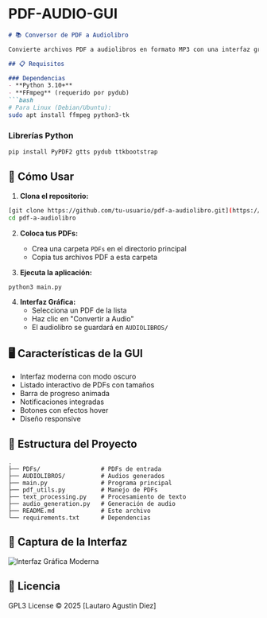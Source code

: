 # PDF-AUDIO-GUI
```markdown
# 📚 Conversor de PDF a Audiolibro

Convierte archivos PDF a audiolibros en formato MP3 con una interfaz gráfica moderna.

## 📋 Requisitos

### Dependencias
- **Python 3.10+**
- **FFmpeg** (requerido por pydub)
```bash
# Para Linux (Debian/Ubuntu):
sudo apt install ffmpeg python3-tk
```

### Librerías Python
```bash
pip install PyPDF2 gtts pydub ttkbootstrap
```

## 🚀 Cómo Usar

1. **Clona el repositorio:**
```bash
[git clone https://github.com/tu-usuario/pdf-a-audiolibro.git](https://github.com/Diez111/PDF-AUDIO-GUI.git)
cd pdf-a-audiolibro
```

2. **Coloca tus PDFs:**
   - Crea una carpeta `PDFs` en el directorio principal
   - Copia tus archivos PDF a esta carpeta

3. **Ejecuta la aplicación:**
```bash
python3 main.py
```

4. **Interfaz Gráfica:**
   - Selecciona un PDF de la lista
   - Haz clic en "Convertir a Audio"
   - El audiolibro se guardará en `AUDIOLIBROS/`

## 🖥️ Características de la GUI
- Interfaz moderna con modo oscuro
- Listado interactivo de PDFs con tamaños
- Barra de progreso animada
- Notificaciones integradas
- Botones con efectos hover
- Diseño responsive

## 📂 Estructura del Proyecto
```
.
├── PDFs/                 # PDFs de entrada
├── AUDIOLIBROS/          # Audios generados
├── main.py               # Programa principal
├── pdf_utils.py          # Manejo de PDFs
├── text_processing.py    # Procesamiento de texto
├── audio_generation.py   # Generación de audio
├── README.md             # Este archivo
└── requirements.txt      # Dependencias
```

## 📸 Captura de la Interfaz
<!-- Reemplaza 'gui_screenshot.png' con tu propia captura -->
![Interfaz Gráfica Moderna](![image](https://github.com/user-attachments/assets/c6181d29-2ae8-44e1-80fa-60d128a2a6c1)
)

## 📄 Licencia
GPL3 License © 2025 [Lautaro Agustin Diez]
```
